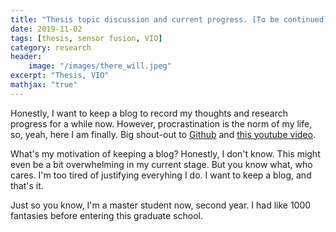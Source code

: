 ```yaml
---
title: "Thesis topic discussion and current progress. [To be continued]"
date: 2019-11-02
tags: [thesis, sensor fusion, VIO]
category: research
header:
    image: "/images/there_will.jpeg"
excerpt: "Thesis, VIO"
mathjax: "true"
---
```


Honestly, I want to keep a blog to record my thoughts and research progress for a while now. However, procrastination is the norm of my life, so, yeah, here I am finally. Big shout-out to [Github](https://github.com/) and [this youtube video](https://www.youtube.com/watch?v=qWrcgHwSG8M). 

What's my motivation of keeping a blog? Honestly, I don't know. This might even be a bit overwhelming in my current stage. But you know what, who cares. I'm too tired of justifying everyhing I do. I want to keep a blog, and that's it.

Just so you know, I'm a master student now, second year. I had like 1000 fantasies before entering this graduate school. 